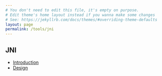 ```yaml
---
# You don't need to edit this file, it's empty on purpose.
# Edit theme's home layout instead if you wanna make some changes
# See: https://jekyllrb.com/docs/themes/#overriding-theme-defaults
layout: page
permalink: /tools/jni
---
```


## JNI

* [Introduction](./jni/introduction)
* [Design](./jni/design)


